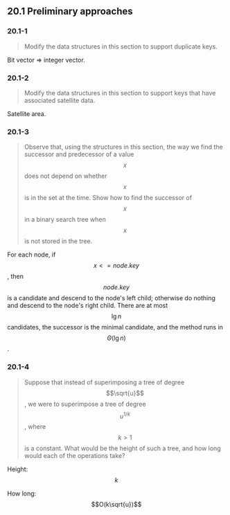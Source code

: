 ## 20.1 Preliminary approaches

### 20.1-1

> Modify the data structures in this section to support duplicate keys.

Bit vector => integer vector.

### 20.1-2

> Modify the data structures in this section to support keys that have associated satellite data.

Satellite area.

### 20.1-3

> Observe that, using the structures in this section, the way we find the successor and predecessor of a value $$x$$ does not depend on whether $$x$$ is in the set at the time. Show how to find the successor of $$x$$ in a binary search tree when $$x$$ is not stored in the tree.

For each node, if $$x <= node.key$$, then $$node.key$$ is a candidate and descend to the node's left child; otherwise do nothing and descend to the node's right child. There are at most $$\lg n$$ candidates, the successor is the minimal candidate, and the method runs in $$\Theta(\lg n)$$.

### 20.1-4

> Suppose that instead of superimposing a tree of degree $$\sqrt{u}$$, we were to superimpose a tree of degree $$u^{1/k}$$, where $$k > 1$$ is a constant. What would be the height of such a tree, and how long would each of the operations take?

Height: $$k$$

How long: $$O(k\sqrt{u})$$

